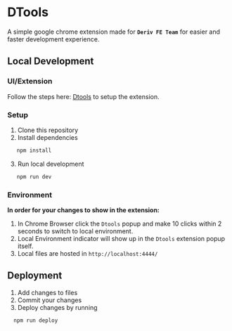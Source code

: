 # DTools

A simple google chrome extension made for **`Deriv FE Team`** for easier and faster development experience.

## Local Development

### UI/Extension

Follow the steps here: [Dtools](https://github.com/prince-deriv/dtools-production) to setup the extension.

### Setup

1. Clone this repository
2. Install dependencies

```sh
   npm install 
```

3. Run local development

```sh
   npm run dev
```

### Environment
 **In order for your changes to show in the extension:**

1. In Chrome Browser click the `Dtools` popup and make 10 clicks within 2 seconds to switch to local environment.
2. Local Environment indicator will show up in the `Dtools` extension popup itself.
3. Local files are hosted in `http://localhost:4444/`


## Deployment

1. Add changes to files
2. Commit your changes
3. Deploy changes by running 

```sh
  npm run deploy
```



